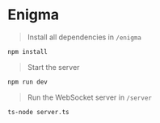 # Enigma

> Install all dependencies in `/enigma`
```bash
npm install
```

> Start the server
```bash
npm run dev
```

> Run the WebSocket server in `/server`
```bash
ts-node server.ts
```
